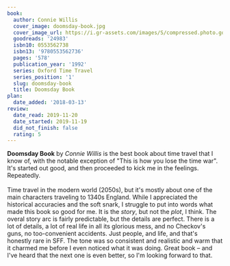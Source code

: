 ```yaml
---
book:
  author: Connie Willis
  cover_image: doomsday-book.jpg
  cover_image_url: https://i.gr-assets.com/images/S/compressed.photo.goodreads.com/books/1403972500l/24983._SY160_.jpg
  goodreads: '24983'
  isbn10: 0553562738
  isbn13: '9780553562736'
  pages: '578'
  publication_year: '1992'
  series: Oxford Time Travel
  series_position: '1'
  slug: doomsday-book
  title: Doomsday Book
plan:
  date_added: '2018-03-13'
review:
  date_read: 2019-11-20
  date_started: 2019-11-19
  did_not_finish: false
  rating: 5
---
```


**Doomsday Book** by *Connie Willis* is the best book about time travel that I know of, with the notable exception of "This is how you lose the time war". It's started out good, and then proceeded to kick me in the feelings. Repeatedly.<br /><br />Time travel in the modern world (2050s), but it's mostly about one of the main characters traveling to 1340s England. While I appreciated the historical accuracies and the soft snark, I struggle to put into words what made this book so good for me. It is the *story*, but not the *plot*, I think. The overal story arc is fairly predictable, but the details are perfect. There is a lot of details, a lot of real life in all its glorious mess, and no Checkov's guns, no too-convenient accidents. Just people, and life, and that's honestly rare in SFF. The tone was so consistent and realistic and warm that it charmed me before I even noticed what it was doing. Great book – and I've heard that the next one is even better, so I'm looking forward to that.
